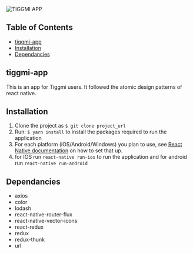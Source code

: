 ![TIGGMI APP](https://i.ibb.co/hsh48qc/Screen-Shot-2019-04-12-at-3-58-56-PM.png)

## Table of Contents
- [tiggmi-app](#tiggmi-app)
- [Installation](#installation)
- [Dependancies](#Dependancies)



## tiggmi-app

This is an app for Tiggmi users. It followed the atomic design patterns of react native.

## Installation

1. Clone the project as `$ git clone project_url` 
2. Run: `$ yarn install` to install the packages required to run the application
3. For each platform (iOS/Android/Windows) you plan to use, see [React Native documentation](http://facebook.github.io/react-native/docs/getting-started) on how to set that up.
4. for IOS run `react-native run-ios` to run the application and for android run `react-native run-android`


## Dependancies

- axios
- color
- lodash
- react-native-router-flux
- react-native-vector-icons
- react-redux
- redux
- redux-thunk
- url

